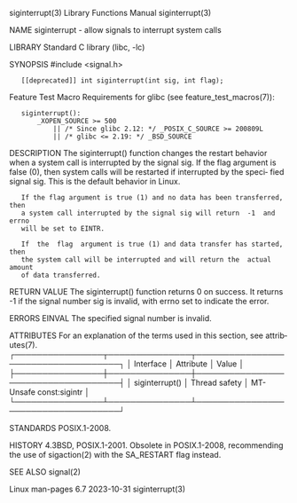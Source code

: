 siginterrupt(3)            Library Functions Manual            siginterrupt(3)

NAME
       siginterrupt - allow signals to interrupt system calls

LIBRARY
       Standard C library (libc, -lc)

SYNOPSIS
       #include <signal.h>

       [[deprecated]] int siginterrupt(int sig, int flag);

   Feature Test Macro Requirements for glibc (see feature_test_macros(7)):

       siginterrupt():
           _XOPEN_SOURCE >= 500
               || /* Since glibc 2.12: */ _POSIX_C_SOURCE >= 200809L
               || /* glibc <= 2.19: */ _BSD_SOURCE

DESCRIPTION
       The  siginterrupt() function changes the restart behavior when a system
       call is interrupted by the signal sig.  If the flag argument  is  false
       (0),  then  system calls will be restarted if interrupted by the speci‐
       fied signal sig.  This is the default behavior in Linux.

       If the flag argument is true (1) and no data has been transferred, then
       a system call interrupted by the signal sig will return  -1  and  errno
       will be set to EINTR.

       If  the  flag  argument is true (1) and data transfer has started, then
       the system call will be interrupted and will return the  actual  amount
       of data transferred.

RETURN VALUE
       The siginterrupt() function returns 0 on success.  It returns -1 if the
       signal number sig is invalid, with errno set to indicate the error.

ERRORS
       EINVAL The specified signal number is invalid.

ATTRIBUTES
       For  an  explanation  of  the  terms  used in this section, see attrib‐
       utes(7).
       ┌────────────────┬───────────────┬────────────────────────────────────┐
       │ Interface      │ Attribute     │ Value                              │
       ├────────────────┼───────────────┼────────────────────────────────────┤
       │ siginterrupt() │ Thread safety │ MT-Unsafe const:sigintr            │
       └────────────────┴───────────────┴────────────────────────────────────┘

STANDARDS
       POSIX.1-2008.

HISTORY
       4.3BSD, POSIX.1-2001.  Obsolete in POSIX.1-2008, recommending  the  use
       of sigaction(2) with the SA_RESTART flag instead.

SEE ALSO
       signal(2)

Linux man-pages 6.7               2023-10-31                   siginterrupt(3)

